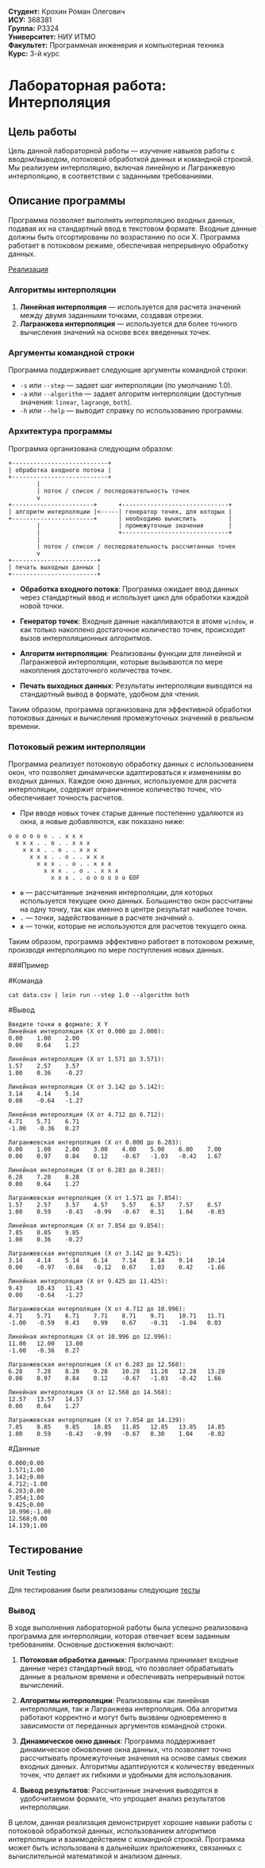 **Студент:** Крохин Роман Олегович  
**ИСУ:** 368381  
**Группа:** P3324  
**Университет:** НИУ ИТМО  
**Факультет:** Программная инженерия и компьютерная техника  
**Курс:** 3-й курс  

# Лабораторная работа: Интерполяция

## Цель работы

Цель данной лабораторной работы — изучение навыков работы с вводом/выводом, потоковой обработкой данных и командной строкой. Мы реализуем интерполяцию, включая линейную и Лагранжевую интерполяцию, в соответствии с заданными требованиями.

## Описание программы

Программа позволяет выполнять интерполяцию входных данных, подавая их на стандартный ввод в текстовом формате. Входные данные должны быть отсортированы по возрастанию по оси X. Программа работает в потоковом режиме, обеспечивая непрерывную обработку данных.

[Реализация](interpolation/src/interpolation/core.clj)

### Алгоритмы интерполяции

1. **Линейная интерполяция** — используется для расчета значений между двумя заданными точками, создавая отрезки.
2. **Лагранжева интерполяция** — используется для более точного вычисления значений на основе всех введенных точек.

### Аргументы командной строки

Программа поддерживает следующие аргументы командной строки:

- `-s` или `--step` — задает шаг интерполяции (по умолчанию 1.0).
- `-a` или `--algorithm` — задает алгоритм интерполяции (доступные значения: `linear`, `lagrange`, `both`).
- `-h` или `--help` — выводит справку по использованию программы.

### Архитектура программы

Программа организована следующим образом:

```
+---------------------------+
| обработка входного потока |
+---------------------------+
        |
        | поток / список / последовательность точек
        v
+-----------------------+      +------------------------------+
| алгоритм интерполяции |<-----| генератор точек, для которых |
+-----------------------+      | необходимо вычислить         |
        |                      | промежуточные значения       |
        |                      +------------------------------+
        |
        | поток / список / последовательность рассчитанных точек
        v
+------------------------+
| печать выходных данных |
+------------------------+

```

- **Обработка входного потока**: Программа ожидает ввод данных через стандартный ввод и использует цикл для обработки каждой новой точки.
  
- **Генератор точек**: Входные данные накапливаются в атоме `window`, и как только накоплено достаточное количество точек, происходит вызов интерполяционных алгоритмов.

- **Алгоритм интерполяции**: Реализованы функции для линейной и Лагранжевой интерполяции, которые вызываются по мере накопления достаточного количества точек.

- **Печать выходных данных**: Результаты интерполяции выводятся на стандартный вывод в формате, удобном для чтения.

Таким образом, программа организована для эффективной обработки потоковых данных и вычисления промежуточных значений в реальном времени.

### Потоковый режим интерполяции

Программа реализует потоковую обработку данных с использованием окон, что позволяет динамически адаптироваться к изменениям во входных данных. Каждое окно данных, используемое для расчета интерполяции, содержит ограниченное количество точек, что обеспечивает точность расчетов. 

- При вводе новых точек старые данные постепенно удаляются из окна, а новые добавляются, как показано ниже:

```
o o o o o o . . x x x
  x x x . . o . . x x x
    x x x . . o . . x x x
      x x x . . o . . x x x
        x x x . . o . . x x x
          x x x . . o . . x x x
            x x x . . o o o o o o EOF
```


- **`o`** — рассчитанные значения интерполяции, для которых используется текущее окно данных. Большинство окон рассчитаны на одну точку, так как именно в центре результат наиболее точен.
- **`.`** — точки, задействованные в расчете значений `o`.
- **`x`** — точки, которые не используются для расчетов текущего окна.

Таким образом, программа эффективно работает в потоковом режиме, производя интерполяцию по мере поступления новых данных.

###Пример

#Команда
```
cat data.csv | lein run --step 1.0 --algorithm both
```

#Вывод
```
Введите точки в формате: X Y
Линейная интерполяция (X от 0.000 до 2.000):
0.00    1.00    2.00
0.00    0.64    1.27

Линейная интерполяция (X от 1.571 до 3.571):
1.57    2.57    3.57
1.00    0.36    -0.27

Линейная интерполяция (X от 3.142 до 5.142):
3.14    4.14    5.14
0.00    -0.64   -1.27

Линейная интерполяция (X от 4.712 до 6.712):
4.71    5.71    6.71
-1.00   -0.36   0.27

Лагранжевская интерполяция (X от 0.000 до 6.283):
0.00    1.00    2.00    3.00    4.00    5.00    6.00    7.00
0.00    0.97    0.84    0.12    -0.67   -1.03   -0.42   1.67

Линейная интерполяция (X от 6.283 до 8.283):
6.28    7.28    8.28
0.00    0.64    1.27

Лагранжевская интерполяция (X от 1.571 до 7.854):
1.57    2.57    3.57    4.57    5.57    6.57    7.57    8.57
1.00    0.59    -0.43   -0.99   -0.67   0.31    1.04    -0.03

Линейная интерполяция (X от 7.854 до 9.854):
7.85    8.85    9.85
1.00    0.36    -0.27

Лагранжевская интерполяция (X от 3.142 до 9.425):
3.14    4.14    5.14    6.14    7.14    8.14    9.14    10.14
0.00    -0.97   -0.84   -0.12   0.67    1.03    0.42    -1.66

Линейная интерполяция (X от 9.425 до 11.425):
9.43    10.43   11.43
0.00    -0.64   -1.27

Лагранжевская интерполяция (X от 4.712 до 10.996):
4.71    5.71    6.71    7.71    8.71    9.71    10.71   11.71
-1.00   -0.59   0.43    0.99    0.67    -0.31   -1.04   0.03

Линейная интерполяция (X от 10.996 до 12.996):
11.00   12.00   13.00
-1.00   -0.36   0.27

Лагранжевская интерполяция (X от 6.283 до 12.568):
6.28    7.28    8.28    9.28    10.28   11.28   12.28   13.28
0.00    0.97    0.84    0.12    -0.67   -1.03   -0.42   1.66

Линейная интерполяция (X от 12.568 до 14.568):
12.57   13.57   14.57
0.00    0.64    1.27

Лагранжевская интерполяция (X от 7.854 до 14.139):
7.85    8.85    9.85    10.85   11.85   12.85   13.85   14.85
1.00    0.59    -0.43   -0.99   -0.67   0.30    1.04    -0.02
```

#Данные
```
0.000;0.00
1.571;1.00
3.142;0.00
4.712;-1.00
6.283;0.00
7.854;1.00
9.425;0.00
10.996;-1.00
12.568;0.00
14.139;1.00
```

## Тестирование

### Unit Testing

Для тестирования были реализованы следующие [тесты](interpolation/test/interpolation/core_test.clj)

### Вывод

В ходе выполнения лабораторной работы была успешно реализована программа для интерполяции, которая отвечает всем заданным требованиям. Основные достижения включают:

1. **Потоковая обработка данных**: Программа принимает входные данные через стандартный ввод, что позволяет обрабатывать данные в реальном времени и обеспечивать непрерывный поток вычислений.

2. **Алгоритмы интерполяции**: Реализованы как линейная интерполяция, так и Лагранжева интерполяция. Оба алгоритма работают корректно и могут быть вызваны одновременно в зависимости от переданных аргументов командной строки.

3. **Динамическое окно данных**: Программа поддерживает динамическое обновление окна данных, что позволяет точно рассчитывать промежуточные значения на основе самых свежих входных данных. Алгоритмы адаптируются к количеству введенных точек, что делает их гибкими и удобными для использования.

4. **Вывод результатов**: Рассчитанные значения выводятся в удобочитаемом формате, что упрощает анализ результатов интерполяции.

В целом, данная реализация демонстрирует хорошие навыки работы с потоковой обработкой данных, использованием алгоритмов интерполяции и взаимодействием с командной строкой. Программа может быть использована в дальнейших приложениях, связанных с вычислительной математикой и анализом данных.




